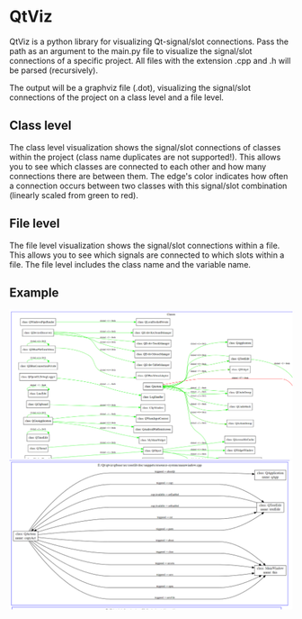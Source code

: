 # QtViz

QtViz is a python library for visualizing Qt-signal/slot connections.
Pass the path as an argument to the main.py file to visualize the signal/slot connections of a specific project. All files with the extension .cpp and .h will be parsed (recursively).

The output will be a graphviz file (.dot), visualizing the signal/slot connections of the project on a class level and a file level.
## Class level
The class level visualization shows the signal/slot connections of classes within the project (class name duplicates are not supported!).
This allows you to see which classes are connected to each other and how many connections there are between them. The edge's color indicates how often a connection occurs between two classes with this signal/slot combination (linearly scaled from green to red).

## File level
The file level visualization shows the signal/slot connections within a file. This allows you to see which signals are connected to which slots within a file. The file level includes the class name and the variable name.

## Example
![](qtclasses.png)
![](qtfiles.png)